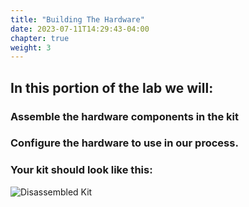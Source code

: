 ```yaml
---
title: "Building The Hardware"
date: 2023-07-11T14:29:43-04:00
chapter: true
weight: 3
---
```


## In this portion of the lab we will:
### Assemble the hardware components in the kit
### Configure the hardware to use in our process.
### Your kit should look like this:

![Disassembled Kit](/otterize-workshop/hardware/images/hardware-workshop-1.png)


